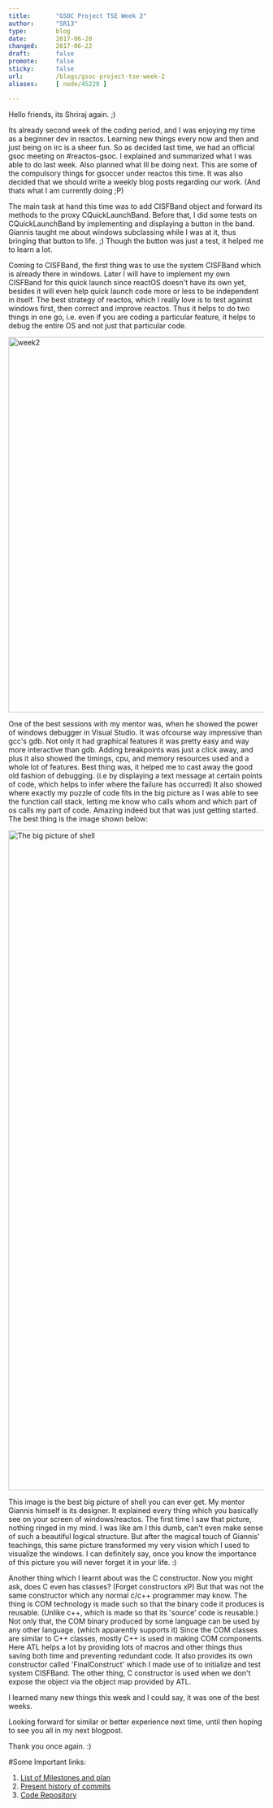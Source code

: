 ```yaml
---
title:       "GSOC Project TSE Week 2"
author:      "SR13"
type:        blog
date:        2017-06-20
changed:     2017-06-22
draft:       false
promote:     false
sticky:      false
url:         /blogs/gsoc-project-tse-week-2
aliases:     [ node/45229 ]

---
```


<p>Hello friends, its Shriraj again. ;)</p>

<p>Its already second week of the coding period, and I was enjoying my time as a beginner dev in reactos. Learning new things every now and then and just being on irc is a sheer fun. So as decided last time, we had an official gsoc meeting on #reactos-gsoc. I explained and summarized what I was able to do last week. Also planned what Ill be doing next. This are some of the compulsory things for gsoccer under reactos this time. It was also decided that we should write a weekly blog posts regarding our work. (And thats what I am currently doing ;P)</p>

<p>The main task at hand this time was to add CISFBand object and forward its methods to the proxy CQuickLaunchBand. Before that, I did some tests on CQuickLaunchBand by implementing and displaying a button in the band. Giannis taught me about windows subclassing while I was at it, thus bringing that button to life. ;) Though the button was just a test, it helped me to learn a lot. </p>

<p>Coming to CISFBand, the first thing was to use the system CISFBand which is already there in windows. Later I will have to implement my own CISFBand for this quick launch since reactOS doesn't have its own yet, besides it will even help quick launch code more or less to be independent in itself. The best strategy of reactos, which I really love is to test against windows first, then correct and improve reactos. Thus it helps to do two things in one go, i.e. even if you are coding a particular feature, it helps to debug the entire OS and not just that particular code. </p>

<img src="/sites/default/files/imagepicker/51617/week2_1.jpg" alt="week2"  class="imgp_img" width="1360" height="739" />

<p>One of the best sessions with my mentor was, when he showed the power of windows debugger in Visual Studio. It was ofcourse way impressive than gcc's gdb. Not only it had graphical features it was pretty easy and way more interactive than gdb. Adding breakpoints was just a click away, and plus it also showed the timings, cpu, and memory resources used and a whole lot of features. Best thing was, it helped me to cast away the good old fashion of debugging. (i.e by displaying a text message at certain points of code, which helps to infer where the failure has occurred) It also showed where exactly my puzzle of code fits in the big picture as I was able to see the function call stack, letting me know who calls whom and which part of os calls my part of code. Amazing indeed but that was just getting started.
The best thing is the image shown below:</p>

<img src="https://www.reactos.org/wiki/images/2/2f/Shellclasses_2.png" alt="The big picture of shell"  class="imgp_img" width="1303" height="1300" />

<p>This image is the best big picture of shell you can ever get. My mentor Giannis himself is its designer. It explained every thing which you basically see on your screen of windows/reactos. The first time I saw that picture, nothing ringed in my mind. I was like am I this dumb, can't even make sense of such a beautiful logical structure. But after the magical touch of Giannis' teachings, this same picture transformed my very vision which I used to visualize the windows. I can definitely say, once you know the importance of this picture you will never forget it in your life. :)</p>

<p>Another thing which I learnt about was the C constructor. Now you might ask, does C even has classes? (Forget constructors xP) But that was not the same constructor which any normal c/c++ programmer may know. The thing is COM technology is made such so that the binary code it produces is reusable. (Unlike c++, which is made so that its 'source' code is reusable.) Not only that, the COM binary produced by some language can be used by any other language. (which apparently supports it) Since the COM classes are similar to C++ classes, mostly C++ is used in making COM components. Here ATL helps a lot by providing lots of macros and other things thus saving both time and preventing redundant code. It also provides its own constructor called 'FinalConstruct' which I made use of to initialize and test system CISFBand. The other thing, C constructor is used when we don't expose the object via the object map provided by ATL. </p>

<p>I learned many new things this week and I could say, it was one of the best weeks.</p>

<p>Looking forward for similar or better experience next time, until then hoping to see you all in my next blogpost.</p>

<p>Thank you once again. :)</p>

#Some Important links: 
<ol>
<li><a href="https://docs.google.com/document/d/1zLTNqZ5eV35JUxoWIfPOIdV-ECPDrlWB-xOZbc28mBE/edit?usp=sharing">List of Milestones and plan</a></li>
<li><a href="https://code.reactos.org/committer/reactos/ssawant">Present history of commits</a></li>
<li><a href="https://code.reactos.org/browse/reactos/branches/GSoC_2017/shellext/reactos/dll/shellext/qcklnch">Code Repository</a></li>
</ol>
